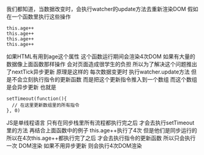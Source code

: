 我们都知道，当数据改变时，会执行watcher的update方法去重新渲染DOM
假如在一个函数里执行这些操作
```
this.age++
this.age++
this.age++
this.age++
```
如果HTML有用到age这个属性 这个函数运行期间会渲染4次DOM
如果有大量的数据像上面函数那样操作 会对页面造成很学生的负担 所以为了解决这个问题推出了nextTick异步更新
原理是这样的 每次数据变更时 执行watcher.update方法 但是不会立刻执行指令的更新函数 而是把这个更新指令推入到一个数组 而这个数组是会异步更新
也就是
```
setTimeout(function(){
  // 在这里更新数组里的所有指令
}, 0)
```
JS是单线程语言 只有在同步栈里所有流程都执行完之后 才会去执行setTimeout里的方法
再结合上面函数中的例子 this.age++执行了4次 但是他们是同步运行的 所以在4次this.age++都执行完了之后 才会去执行指令的更新函数 所以只会执行一次
DOM渲染 如果不用异步更新 则会执行4次DOM渲染
